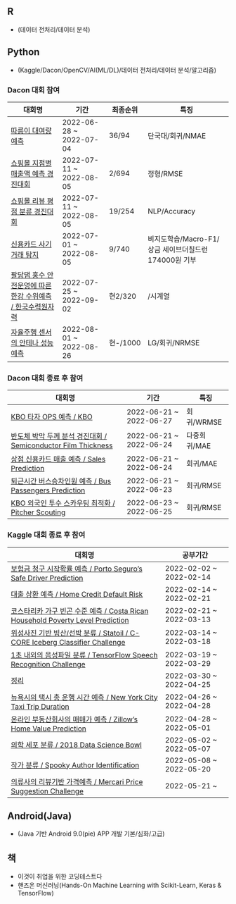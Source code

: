 ## R 
 * (데이터 전처리/데이터 분석)

## Python
 * (Kaggle/Dacon/OpenCV/AI(ML/DL)/데이터 전처리/데이터 분석/알고리즘)
 
### Dacon 대회 참여

|대회명|기간|최종순위|특징|
|------|---|---|---|
|[따릉이 대여량 예측](https://github.com/gtseo0606/Learned/tree/main/Dacon/%EB%8B%A8%EA%B5%AD%EB%8C%80%20%EB%94%B0%EB%A6%89%EC%9D%B4%20%EB%8C%80%EC%97%AC%EB%9F%89%20%EC%98%88%EC%B8%A1)|2022-06-28 ~ 2022-07-04|36/94|단국대/회귀/NMAE|
|[쇼핑몰 지점별 매출액 예측 경진대회](https://github.com/gtseo0606/Learned/tree/main/Dacon/%EC%87%BC%ED%95%91%EB%AA%B0%20%EC%A7%80%EC%A0%90%EB%B3%84%20%EB%A7%A4%EC%B6%9C%EC%95%A1%20%EC%98%88%EC%B8%A1%20%EA%B2%BD%EC%A7%84%EB%8C%80%ED%9A%8C)|2022-07-11 ~ 2022-08-05|2/694|정형/RMSE|
|[쇼핑몰 리뷰 평점 분류 경진대회](https://github.com/gtseo0606/Learned/tree/main/Dacon/%EC%87%BC%ED%95%91%EB%AA%B0%20%EB%A6%AC%EB%B7%B0%20%ED%8F%89%EC%A0%90%20%EB%B6%84%EB%A5%98%20%EA%B2%BD%EC%A7%84%EB%8C%80%ED%9A%8C)|2022-07-11 ~ 2022-08-05|19/254|NLP/Accuracy|
|[신용카드 사기 거래 탐지](https://github.com/gtseo0606/Learned/tree/main/Dacon/%EC%83%81%EC%A0%90%20%EC%8B%A0%EC%9A%A9%EC%B9%B4%EB%93%9C%20%EB%A7%A4%EC%B6%9C%20%EC%98%88%EC%B8%A1)|2022-07-01 ~ 2022-08-05|9/740|비지도학습/Macro-F1/상금 세이브더칠드런 174000원 기부|
|[팔당댐 홍수 안전운영에 따른 한강 수위예측 / 한국수력원자력](https://github.com/gtseo0606/Learned/tree/main/Dacon/%ED%8C%94%EB%8B%B9%EB%8C%90%20%ED%99%8D%EC%88%98%20%EC%95%88%EC%A0%84%EC%9A%B4%EC%98%81%EC%97%90%20%EB%94%B0%EB%A5%B8%20%ED%95%9C%EA%B0%95%20%EC%88%98%EC%9C%84%EC%98%88%EC%B8%A1%20AI%20%EA%B2%BD%EC%A7%84%EB%8C%80%ED%9A%8C)|2022-07-25 ~ 2022-09-02|현2/320|/시계열|
|[자율주행 센서의 안테나 성능 예측](https://github.com/gtseo0606/Learned/tree/main/Dacon/%EC%9E%90%EC%9C%A8%EC%A3%BC%ED%96%89%20%EC%84%BC%EC%84%9C%EC%9D%98%20%EC%95%88%ED%85%8C%EB%82%98%20%EC%84%B1%EB%8A%A5%20%EC%98%88%EC%B8%A1)|2022-08-01 ~ 2022-08-26|현-/1000|LG/회귀/NRMSE|

### Dacon 대회 종료 후 참여

|대회명|기간|특징|
|------|---|---|
|[KBO 타자 OPS 예측 / KBO](https://github.com/gtseo0606/Learned/tree/main/Dacon/KBO%20%EC%99%B8%EA%B5%AD%EC%9D%B8%20%ED%88%AC%EC%88%98%20%EC%8A%A4%EC%B9%B4%EC%9A%B0%ED%8C%85%20%EC%B5%9C%EC%A0%81%ED%99%94)|2022-06-21 ~ 2022-06-27|회귀/WRMSE|
|[반도체 박막 두께 분석 경진대회 / Semiconductor Film Thickness](https://github.com/gtseo0606/Learned/tree/main/Dacon/%EB%B0%98%EB%8F%84%EC%B2%B4%20%EB%B0%95%EB%A7%89%20%EB%91%90%EA%BB%98%20%EB%B6%84%EC%84%9D%20%EA%B2%BD%EC%A7%84%EB%8C%80%ED%9A%8C)|2022-06-21 ~ 2022-06-24|다중회귀/MAE|
|[상점 신용카드 매출 예측 / Sales Prediction](https://github.com/gtseo0606/Learned/tree/main/Dacon/%EC%83%81%EC%A0%90%20%EC%8B%A0%EC%9A%A9%EC%B9%B4%EB%93%9C%20%EB%A7%A4%EC%B6%9C%20%EC%98%88%EC%B8%A1)|2022-06-21 ~ 2022-06-24|회귀/MAE|
|[퇴근시간 버스승차인원 예측 / Bus Passengers Prediction](https://github.com/gtseo0606/Learned/tree/main/Dacon/%ED%87%B4%EA%B7%BC%EC%8B%9C%EA%B0%84%20%EB%B2%84%EC%8A%A4%EC%8A%B9%EC%B0%A8%EC%9D%B8%EC%9B%90%20%EC%98%88%EC%B8%A1)|2022-06-21 ~ 2022-06-23|회귀/RMSE|
|[KBO 외국인 투수 스카우팅 최적화 / Pitcher Scouting](https://github.com/gtseo0606/Learned/tree/main/Dacon/KBO%20%EC%99%B8%EA%B5%AD%EC%9D%B8%20%ED%88%AC%EC%88%98%20%EC%8A%A4%EC%B9%B4%EC%9A%B0%ED%8C%85%20%EC%B5%9C%EC%A0%81%ED%99%94)|2022-06-23 ~ 2022-06-25|회귀/RMSE|

### Kaggle 대회 종료 후 참여

|대회명|공부기간|
|------|---|
|[보험금 청구 시작확률 예측 / Porto Seguro’s Safe Driver Prediction](https://github.com/gtseo0606/Learned/tree/main/Kaggle/Porto%20Seguro%E2%80%99s%20Safe%20Driver%20Prediction)|2022-02-02 ~ 2022-02-14|
|[대출 상환 예측 / Home Credit Default Risk](https://github.com/gtseo0606/Learned/tree/main/Kaggle/Home%20Credit%20Default%20Risk)|2022-02-14 ~ 2022-02-21|
|[코스타리카 가구 빈곤 수준 예측 / Costa Rican Household Poverty Level Prediction](https://github.com/gtseo0606/Learned/tree/main/Kaggle/Costa%20Rican%20Household%20Poverty%20Level%20Prediction)|2022-02-21 ~ 2022-03-13|
|[위성사진 기반 빙산/선박 분류 / Statoil / C-CORE Iceberg Classifier Challenge](https://github.com/gtseo0606/Learned/tree/main/Kaggle/Statoil%2C%20C-CORE%20Iceberg%20Classifier)|2022-03-14 ~ 2022-03-18|
|[1초 내외의 음성파일 분류 / TensorFlow Speech Recognition Challenge](https://github.com/gtseo0606/Learned/tree/main/Kaggle/TensorFlow%20Speech%20Recognition)|2022-03-19 ~ 2022-03-29|
|[정리](https://github.com/gtseo0606/Learned/tree/main/Kaggle/%EC%A0%95%EB%A6%AC)|2022-03-30 ~ 2022-04-25|
|[뉴욕시의 택시 총 운행 시간 예측 / New York City Taxi Trip Duration](https://github.com/gtseo0606/Learned/tree/main/Kaggle/New%20York%20City%20Taxi%20Trip%20Duration)|2022-04-26 ~ 2022-04-28|
|[온라인 부동산회사의 매매가 예측 / Zillow’s Home Value Prediction](https://github.com/gtseo0606/Learned/tree/main/Kaggle/Zillow%E2%80%99s%20Home%20Value%20Prediction)|2022-04-28 ~ 2022-05-01|
|[의학 세포 분류 / 2018 Data Science Bowl](https://github.com/gtseo0606/Learned/tree/main/Kaggle/2018%20Data%20Science%20Bowl)|2022-05-02 ~ 2022-05-07|
|[작가 분류 / Spooky Author Identification](https://github.com/gtseo0606/Learned/tree/main/Kaggle/Spooky%20Author%20Identification)|2022-05-08 ~ 2022-05-20|
|[의류사의 리뷰기반 가격예측 / Mercari Price Suggestion Challenge](https://github.com/gtseo0606/Learned/tree/main/Kaggle/Mercari%20Price%20Suggestion)|2022-05-21 ~ |

## Android(Java)
 * (Java 기반 Android 9.0(pie) APP 개발 기본/심화/고급)

## 책
 * 이것이 취업을 위한 코딩테스트다
 * 핸즈온 머신러닝(Hands-On Machine Learning with Scikit-Learn, Keras & TensorFlow)
